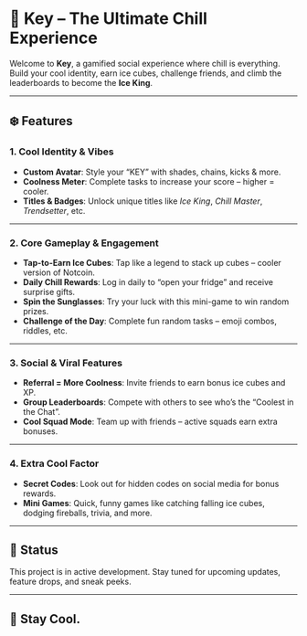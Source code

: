 # 🧊 Key – The Ultimate Chill Experience

Welcome to **Key**, a gamified social experience where chill is everything. Build your cool identity, earn ice cubes, challenge friends, and climb the leaderboards to become the **Ice King**.

---

## ❄️ Features

### 1. Cool Identity & Vibes

- **Custom Avatar**: Style your “KEY” with shades, chains, kicks & more.
- **Coolness Meter**: Complete tasks to increase your score – higher = cooler.
- **Titles & Badges**: Unlock unique titles like *Ice King*, *Chill Master*, *Trendsetter*, etc.

---

### 2. Core Gameplay & Engagement

- **Tap-to-Earn Ice Cubes**: Tap like a legend to stack up cubes – cooler version of Notcoin.
- **Daily Chill Rewards**: Log in daily to “open your fridge” and receive surprise gifts.
- **Spin the Sunglasses**: Try your luck with this mini-game to win random prizes.
- **Challenge of the Day**: Complete fun random tasks – emoji combos, riddles, etc.

---

### 3. Social & Viral Features

- **Referral = More Coolness**: Invite friends to earn bonus ice cubes and XP.
- **Group Leaderboards**: Compete with others to see who’s the “Coolest in the Chat”.
- **Cool Squad Mode**: Team up with friends – active squads earn extra bonuses.

---

### 4. Extra Cool Factor

- **Secret Codes**: Look out for hidden codes on social media for bonus rewards.
- **Mini Games**: Quick, funny games like catching falling ice cubes, dodging fireballs, trivia, and more.

---

## 🚧 Status

This project is in active development. Stay tuned for upcoming updates, feature drops, and sneak peeks.

---

## 👑 Stay Cool.

